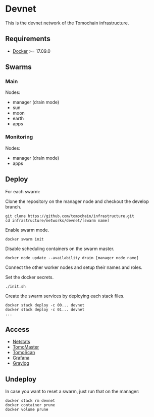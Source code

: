 # Devnet

This is the devnet network of the Tomochain infrastructure.

## Requirements

- [Docker](https://docs.docker.com/install/) >= 17.09.0

## Swarms

### Main

Nodes:
- manager (drain mode)
- sun
- moon
- earth
- apps

### Monitoring

Nodes:
- manager (drain mode)
- apps

## Deploy

For each swarm:

Clone the repository on the manager node and checkout the develop branch.

```
git clone https://github.com/tomochain/infrastructure.git
cd infrastructure/networks/devnet/[swarm name]
```

Enable swarm mode.

```
docker swarm init
```

Disable scheduling containers on the swarm master.

```
docker node update --availability drain [manager node name]
```

Connect the other worker nodes and setup their names and roles.

Set the docker secrets.

```
./init.sh
```

Create the swarm services by deploying each stack files.

```
docker stack deploy -c 00... devnet
docker stack deploy -c 01... devnet
...
```

## Access

- [Netstats](https://stats.devnet.tomochain.com)
- [TomoMaster](https://master.devnet.tomochain.com)
- [TomoScan](https://scan.devnet.tomochain.com)
- [Grafana](https://grafana.devnet.tomochain.com)
- [Graylog](https://graylog.devnet.tomochain.com)

## Undeploy

In case you want to reset a swarm, just run that on the manager:

```
docker stack rm devnet
docker container prune
docker volume prune
```
